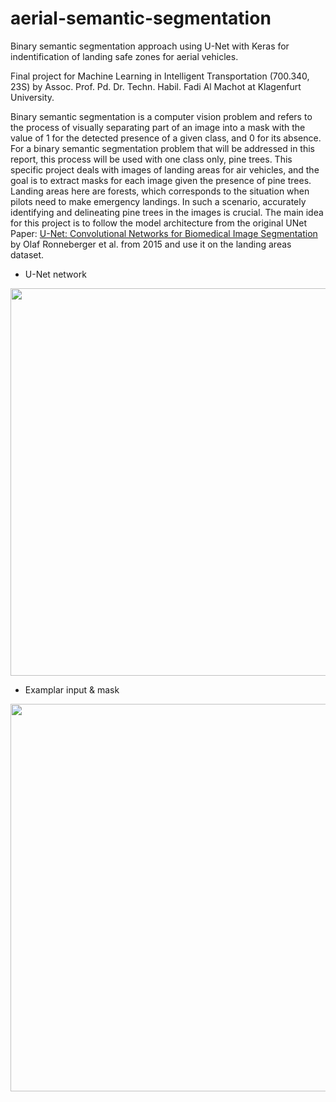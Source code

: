 # aerial-semantic-segmentation
Binary semantic segmentation approach using U-Net with Keras for indentification of landing safe zones for aerial vehicles.

Final project for Machine Learning in Intelligent Transportation (700.340, 23S) by Assoc. Prof. Pd. Dr. Techn. Habil. Fadi Al Machot at Klagenfurt University.

Binary semantic segmentation is a computer vision problem and refers to the process of visually
separating part of an image into a mask with the value of 1 for the detected presence of a
given class, and 0 for its absence. For a binary semantic segmentation problem that will be
addressed in this report, this process will be used with one class only, pine trees. This specific
project deals with images of landing areas for air vehicles, and the goal is to extract masks for
each image given the presence of pine trees. Landing areas here are forests, which corresponds
to the situation when pilots need to make emergency landings. In such a scenario, accurately
identifying and delineating pine trees in the images is crucial. The main idea for this project is
to follow the model architecture from the original UNet Paper: [U-Net: Convolutional Networks
for Biomedical Image Segmentation](https://arxiv.org/abs/1505.04597) by Olaf Ronneberger et al. from 2015 and use it on the
landing areas dataset.

- U-Net network
<img src="https://lmb.informatik.uni-freiburg.de/people/ronneber/u-net/u-net-architecture.png"  width="620"/>
  
- Examplar input & mask
<img src="https://github.com/wkzawadzka/aerial-semantic-segmentation/assets/49953771/741f5710-09fa-4648-9fd9-92107c32c36b"  width="620"/>
